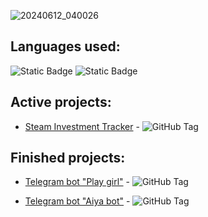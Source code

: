 ![20240612_040026](https://github.com/lZemphix/lZemphix/assets/160344440/06d0e2db-dc22-4e68-83a2-3c9672afbf58)

## Languages used:
![Static Badge](https://img.shields.io/badge/Python-3.10.6-blue)
![Static Badge](https://img.shields.io/badge/Python-3.11.9-blue)



## Active projects:
- [Steam Investment Tracker](https://github.com/lZemphix/Steam-Investment-Tracker) -
![GitHub Tag](https://img.shields.io/github/v/tag/lZemphix/Steam-Investment-Tracker?label=Release&color=%20%23FDA50F)


## Finished projects:

- [Telegram bot "Play girl"](https://github.com/lZemphix/Play_girl_bot) -
![GitHub Tag](https://img.shields.io/github/v/tag/lZemphix/Play_girl_bot?label=Release&color=%20%23FDA50F)

- [Telegram bot "Aiya bot"](https://github.com/lZemphix/aiya_bot) -
![GitHub Tag](https://img.shields.io/github/v/tag/lZemphix/aiya_bot?label=Release&color=%20%23FDA50F)
